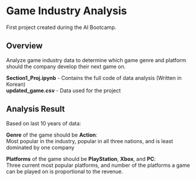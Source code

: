 # Game Industry Analysis
First project created during the AI Bootcamp.

## Overview
Analyze game industry data to determine which game genre and platform should the company develop their next game on.

**Section1_Proj.ipynb** - Contains the full code of data analysis (Written in Korean)   
**updated_game.csv** - Data used for the project

## Analysis Result
Based on last 10 years of data:

**Genre** of the game should be **Action**:    
Most popular in the industry, popular in all three nations, and is least dominated by one company     

**Platforms** of the game should be **PlayStation**, **Xbox**, and **PC**:    
Three current most popular platforms, and number of the platforms a game can be played on is proportional to the revenue.
